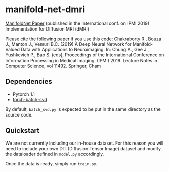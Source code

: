 # manifold-net-dmri
[ManifoldNet Paper](https://github.com/cvgmi/manifold-net-dmri/raw/master/manifoldNet.pdf) (published in the International conf. on IPMI 2019) Implementation for Diffusion MRI (dMRI)

Please cite the following paper if you use this code: 
Chakraborty R., Bouza J., Manton J., Vemuri B.C. (2019) A Deep Neural Network for Manifold-Valued Data with Applications to Neuroimaging. In: Chung A., Gee J., Yushkevich P., Bao S. (eds), Proceedings of the International Conference on Information Processing in Medical Imaging. (IPMI) 2019. Lecture Notes in Computer Science, vol 11492. Springer, Cham

## Dependencies
- Pytorch 1.1
- [torch-batch-svd](https://github.com/KinglittleQ/torch-batch-svd)

By default, ```batch_svd.py``` is expected to be put in the same directory as the source code.

## Quickstart
We are not currently including our in-house dataset. For this reason you will need to include your own DTI (Diffusion Tensor Image) dataset and modify the dataloader defined in ```model.py``` accordingly. 

Once the data is ready, simply run ```train.py```.
